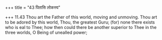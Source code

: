 +++
title = "43 पितासि लोकस्य"

+++
11.43 Thou art the Father of this world, moving and unmoving. Thou art
to be adored by this world, Thou, the greatest Guru; (for) none there
exists who is eal to Thee; how then could there be another superior to
Thee in the three worlds, O Being of unealled power;

